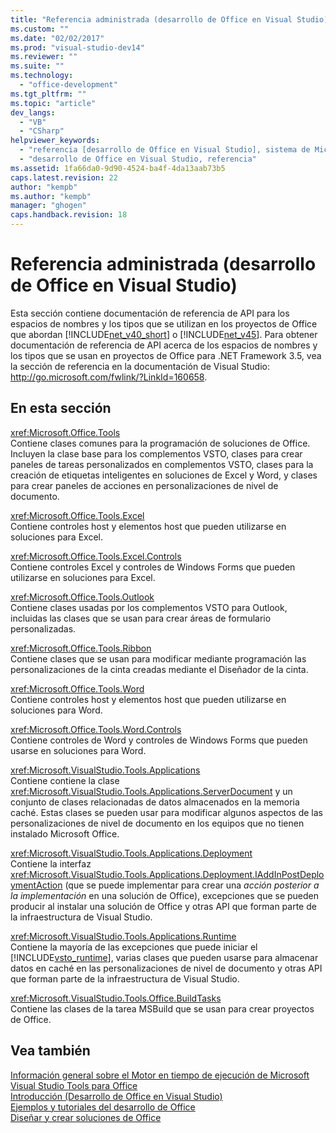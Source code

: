 ```yaml
---
title: "Referencia administrada (desarrollo de Office en Visual Studio)"
ms.custom: ""
ms.date: "02/02/2017"
ms.prod: "visual-studio-dev14"
ms.reviewer: ""
ms.suite: ""
ms.technology: 
  - "office-development"
ms.tgt_pltfrm: ""
ms.topic: "article"
dev_langs: 
  - "VB"
  - "CSharp"
helpviewer_keywords: 
  - "referencia [desarrollo de Office en Visual Studio], sistema de Microsoft Office 2007 "
  - "desarrollo de Office en Visual Studio, referencia"
ms.assetid: 1fa66da0-9d90-4524-ba4f-4da13aab73b5
caps.latest.revision: 22
author: "kempb"
ms.author: "kempb"
manager: "ghogen"
caps.handback.revision: 18
---
```

# Referencia administrada (desarrollo de Office en Visual Studio)
  Esta sección contiene documentación de referencia de API para los espacios de nombres y los tipos que se utilizan en los proyectos de Office que abordan [!INCLUDE[net_v40_short](../sharepoint/includes/net-v40-short-md.md)] o [!INCLUDE[net_v45](../vsto/includes/net-v45-md.md)]. Para obtener documentación de referencia de API acerca de los espacios de nombres y los tipos que se usan en proyectos de Office para .NET Framework 3.5, vea la sección de referencia en la documentación de Visual Studio: [http:\/\/go.microsoft.com\/fwlink\/?LinkId\=160658](http://go.microsoft.com/fwlink/?LinkId=160658).  
  
## En esta sección  
 <xref:Microsoft.Office.Tools>  
 Contiene clases comunes para la programación de soluciones de Office. Incluyen la clase base para los complementos VSTO, clases para crear paneles de tareas personalizados en complementos VSTO, clases para la creación de etiquetas inteligentes en soluciones de Excel y Word, y clases para crear paneles de acciones en personalizaciones de nivel de documento.  
  
 <xref:Microsoft.Office.Tools.Excel>  
 Contiene controles host y elementos host que pueden utilizarse en soluciones para Excel.  
  
 <xref:Microsoft.Office.Tools.Excel.Controls>  
 Contiene controles Excel y controles de Windows Forms que pueden utilizarse en soluciones para Excel.  
  
 <xref:Microsoft.Office.Tools.Outlook>  
 Contiene clases usadas por los complementos VSTO para Outlook, incluidas las clases que se usan para crear áreas de formulario personalizadas.  
  
 <xref:Microsoft.Office.Tools.Ribbon>  
 Contiene clases que se usan para modificar mediante programación las personalizaciones de la cinta creadas mediante el Diseñador de la cinta.  
  
 <xref:Microsoft.Office.Tools.Word>  
 Contiene controles host y elementos host que pueden utilizarse en soluciones para Word.  
  
 <xref:Microsoft.Office.Tools.Word.Controls>  
 Contiene controles de Word y controles de Windows Forms que pueden usarse en soluciones para Word.  
  
 <xref:Microsoft.VisualStudio.Tools.Applications>  
 Contiene contiene la clase <xref:Microsoft.VisualStudio.Tools.Applications.ServerDocument> y un conjunto de clases relacionadas de datos almacenados en la memoria caché. Estas clases se pueden usar para modificar algunos aspectos de las personalizaciones de nivel de documento en los equipos que no tienen instalado Microsoft Office.  
  
 <xref:Microsoft.VisualStudio.Tools.Applications.Deployment>  
 Contiene la interfaz <xref:Microsoft.VisualStudio.Tools.Applications.Deployment.IAddInPostDeploymentAction> \(que se puede implementar para crear una *acción posterior a la implementación* en una solución de Office\), excepciones que se pueden producir al instalar una solución de Office y otras API que forman parte de la infraestructura de Visual Studio.  
  
 <xref:Microsoft.VisualStudio.Tools.Applications.Runtime>  
 Contiene la mayoría de las excepciones que puede iniciar el [!INCLUDE[vsto_runtime](../vsto/includes/vsto-runtime-md.md)], varias clases que pueden usarse para almacenar datos en caché en las personalizaciones de nivel de documento y otras API que forman parte de la infraestructura de Visual Studio.  
  
 <xref:Microsoft.VisualStudio.Tools.Office.BuildTasks>  
 Contiene las clases de la tarea MSBuild que se usan para crear proyectos de Office.  
  
## Vea también  
 [Información general sobre el Motor en tiempo de ejecución de Microsoft Visual Studio Tools para Office](../vsto/visual-studio-tools-for-office-runtime-overview.md)   
 [Introducción &#40;Desarrollo de Office en Visual Studio&#41;](../vsto/getting-started-office-development-in-visual-studio.md)   
 [Ejemplos y tutoriales del desarrollo de Office](../vsto/office-development-samples-and-walkthroughs.md)   
 [Diseñar y crear soluciones de Office](../vsto/designing-and-creating-office-solutions.md)  
  
  